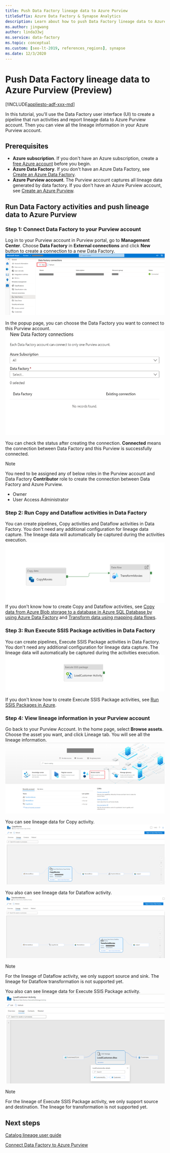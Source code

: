 ```yaml
---
title: Push Data Factory lineage data to Azure Purview
titleSuffix: Azure Data Factory & Synapse Analytics
description: Learn about how to push Data Factory lineage data to Azure Purview
ms.author: jingwang
author: linda33wj
ms.service: data-factory
ms.topic: conceptual
ms.custom: [seo-lt-2019, references_regions], synapse
ms.date: 12/3/2020
---
```


# Push Data Factory lineage data to Azure Purview (Preview)

[!INCLUDE[appliesto-adf-xxx-md](includes/appliesto-adf-xxx-md.md)]

In this tutorial, you'll use the Data Factory user interface (UI) to create a pipeline that run activities and report lineage data to Azure Purview account. Then you can view all the lineage information in your Azure Purview account.

## Prerequisites
* **Azure subscription**. If you don't have an Azure subscription, create a [free Azure account](https://azure.microsoft.com/free/) before you begin.
* **Azure Data Factory**. If you don't have an Azure Data Factory, see [Create an Azure Data Factory](./quickstart-create-data-factory-portal.md).
* **Azure Purview account**. The Purview account captures all lineage data generated by data factory. If you don't have an Azure Purview account, see [Create an Azure Purview](../purview/create-catalog-portal.md).


## Run Data Factory activities and push lineage data to Azure Purview
### Step 1:  Connect Data Factory to your Purview account
Log in to your Purview account in Purview portal, go to **Management Center**. Choose **Data Factory** in **External connections** and click **New** button to create a connection to a new Data Factory. 
[![Screenshot for creating a connection between Data Factory and Purview account](./media/data-factory-purview/connect-adf-to-purview.png) ](./media/data-factory-purview/connect-adf-to-purview.png#lightbox)

In the popup page, you can choose the Data Factory you want to connect to this Purview account. 
![Screenshot for a new connection](./media/data-factory-purview/new-adf-purview-connection.png)

You can check the status after creating the connection. **Connected** means the connection between Data Factory and this Purview is successfully connected. 
> [!NOTE]
> You need to be assigned any of below roles in the Purview account and Data Factory **Contributor** role to create the connection between Data Factory and Azure Purview.
> - Owner
> - User Access Administrator

### Step 2: Run Copy and Dataflow activities in Data Factory
You can create pipelines, Copy activities and Dataflow activities in Data Factory. You don't need any additional configuration for lineage data capture. The lineage data will automatically be captured during the activities execution.
![Screenshot of Copy and Dataflow activity](./media/data-factory-purview/adf-activities-for-lineage.png)
If you don't know how to create Copy and Dataflow activities, see 
[Copy data from Azure Blob storage to a database in Azure SQL Database by using Azure Data Factory](./tutorial-copy-data-portal.md) and
[Transform data using mapping data flows](./tutorial-data-flow.md).

### Step 3: Run Execute SSIS Package activities in Data Factory
You can create pipelines, Execute SSIS Package activities in Data Factory. You don't need any additional configuration for lineage data capture. The lineage data will automatically be captured during the activities execution.
![Screenshot of Execute SSIS Package activity](./media/data-factory-purview/ssis-activities-for-lineage.png)

If you don't know how to create Execute SSIS Package activities, see 
[Run SSIS Packages in Azure](./tutorial-deploy-ssis-packages-azure.md).

### Step 4: View lineage information in your Purview account
Go back to your Purview Account. In the home page, select **Browse assets**. Choose the asset you want, and click Lineage tab. You will see all the lineage information.
[![Screenshot of Purview account](./media/data-factory-purview/view-dataset.png) ](./media/data-factory-purview/view-dataset.png#lightbox)

You can see lineage data for Copy activity.
[![Screenshot of Copy lineage](./media/data-factory-purview/copy-lineage.png) ](./media/data-factory-purview/copy-lineage.png#lightbox)

You also can see lineage data for Dataflow activity.
[![Screenshot of Dataflow lineage](./media/data-factory-purview/dataflow-lineage.png) ](./media/data-factory-purview/dataflow-lineage.png#lightbox)

> [!NOTE] 
> For the lineage of Dataflow activity, we only support source and sink. The lineage for Dataflow transformation is not supported yet.

You also can see lineage data for Execute SSIS Package activity.
[![Screenshot of SSIS lineage](./media/data-factory-purview/ssis-lineage.png) ](./media/data-factory-purview/ssis-lineage.png#lightbox)

> [!NOTE] 
> For the lineage of Execute SSIS Package activity, we only support source and destination. The lineage for transformation is not supported yet.

## Next steps
[Catalog lineage user guide](../purview/catalog-lineage-user-guide.md)

[Connect Data Factory to Azure Purview](connect-data-factory-to-azure-purview.md)